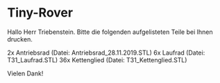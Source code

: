 # Tiny-Rover

Hallo Herr Triebenstein. Bitte die folgenden aufgelisteten Teile bei Ihnen drucken.

2x Antriebsrad (Datei: Antriebsrad_28.11.2019.STL)
6x Laufrad (Datei: T31_Laufrad.STL)
36x Kettenglied (Datei: T31_Kettenglied.STL)

Vielen Dank!
